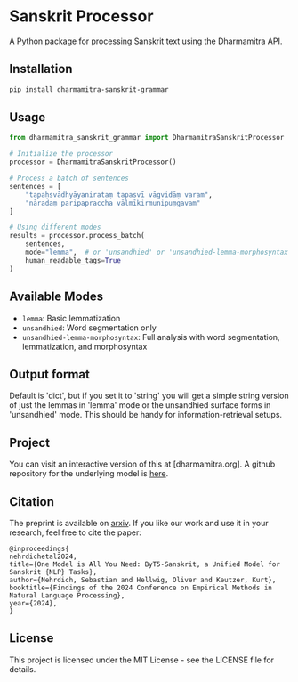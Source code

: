 # Sanskrit Processor

A Python package for processing Sanskrit text using the Dharmamitra API.

## Installation

```bash
pip install dharmamitra-sanskrit-grammar
```

## Usage

```python
from dharmamitra_sanskrit_grammar import DharmamitraSanskritProcessor

# Initialize the processor
processor = DharmamitraSanskritProcessor()

# Process a batch of sentences
sentences = [
    "tapaḥsvādhyāyanirataṃ tapasvī vāgvidāṃ varam",
    "nāradaṃ paripapraccha vālmīkirmunipuṃgavam"
]

# Using different modes
results = processor.process_batch(
    sentences,
    mode="lemma",  # or 'unsandhied' or 'unsandhied-lemma-morphosyntax'
    human_readable_tags=True
)
```

## Available Modes

- `lemma`: Basic lemmatization
- `unsandhied`: Word segmentation only
- `unsandhied-lemma-morphosyntax`: Full analysis with word segmentation, lemmatization, and morphosyntax

## Output format

Default is 'dict', but if you set it to 'string' you will get a simple string version of just the lemmas in 'lemma' mode or the unsandhied surface forms in 'unsandhied' mode. This should be handy for information-retrieval setups. 

## Project 
You can visit an interactive version of this at [dharmamitra.org]. 
A github repository for the underlying model is [here](https://github.com/sebastian-nehrdich/byt5-sanskrit-analyzers/). 

## Citation 
The preprint is available on [arxiv](https://arxiv.org/abs/2409.13920). 
If you like our work and use it in your research, feel free to cite the paper:
```
@inproceedings{
nehrdichetal2024,
title={One Model is All You Need: ByT5-Sanskrit, a Unified Model for Sanskrit {NLP} Tasks},
author={Nehrdich, Sebastian and Hellwig, Oliver and Keutzer, Kurt},
booktitle={Findings of the 2024 Conference on Empirical Methods in Natural Language Processing},
year={2024},
}
```

## License

This project is licensed under the MIT License - see the LICENSE file for details.